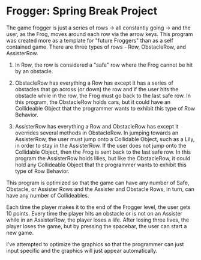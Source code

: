 # Frogger: Spring Break Project
The game frogger is just a series of rows -> all constantly going -> and the user, as the Frog, moves around each row via the arrow keys. This program was created more as a template for "future Froggers" than as a self contained game. There are three types of rows - Row, ObstacleRow, and AssisterRow. 

1. In Row, the row is considered a "safe" row where the Frog cannot be hit by an obstacle.

2. ObstacleRow has everything a Row has except it has a series of obstacles that go across (or down) the row and if the user hits the obstacle while in the row, the Frog must go back to the last safe row. In this program, the ObstacleRow holds cars, but it could have an Collideable Object that the programmer wants to exhibit this type of Row Behavior. 

3. AssisterRow has everything a Row and ObstacleRow has except it overrides several methods in ObstacleRow. In jumping towards an AssisterRow, the user must jump onto a Collidable Object, such as a Lily, in order to stay in the AssisterRow. If the user does not jump onto the Collidable Object, then the Frog is sent back to the last safe row. In this program the AssisterRow holds lilies, but like the ObstacleRow, it could hold any Collideable Object that the programmer wants to exhibit this type of Row Behavior. 

This program is optimized so that the game can have any number of Safe, Obstacle, or Assister Rows and the Assister and Obstacle Rows, in turn, can have any number of Collideables.

Each time the player makes it to the end of the Frogger level, the user gets 10 points. Every time the player hits an obstacle or is not on an Assister while in an AssisterRow, the player loses a life. After losing three lives, the player loses the game, but by pressing the spacebar, the user can start a new game. 

I've attempted to optimize the graphics so that the programmer can just input specific and the graphics will just appear automatically. 

